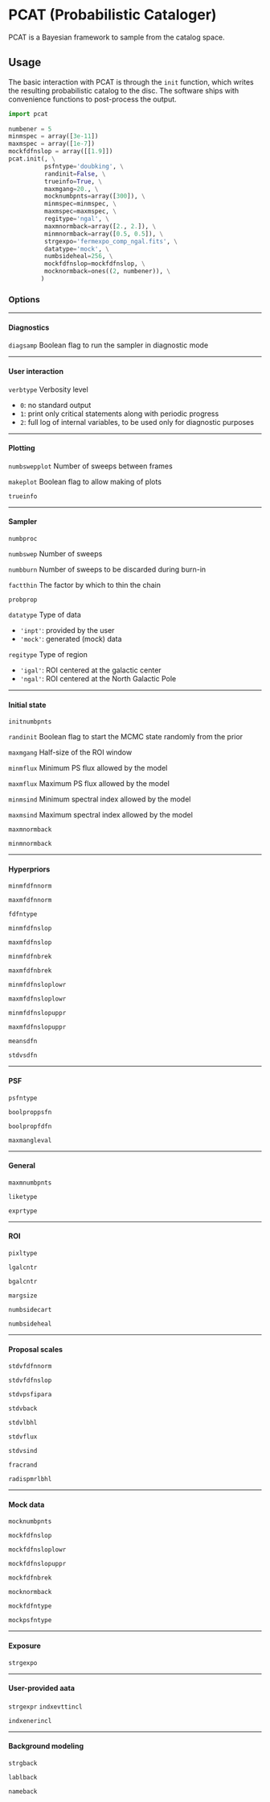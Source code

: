 # PCAT (Probabilistic Cataloger)

PCAT is a Bayesian framework to sample from the catalog space. 

## Usage
The basic interaction with PCAT is through the `init` function, which writes the resulting probabilistic catalog to the disc. The software ships with convenience functions to post-process the output.

```python
import pcat
     
numbener = 5
minmspec = array([3e-11])
maxmspec = array([1e-7])
mockfdfnslop = array([[1.9]])
pcat.init(, \
          psfntype='doubking', \
          randinit=False, \
          trueinfo=True, \
          maxmgang=20., \
          mocknumbpnts=array([300]), \
          minmspec=minmspec, \
          maxmspec=maxmspec, \
          regitype='ngal', \
          maxmnormback=array([2., 2.]), \
          minmnormback=array([0.5, 0.5]), \
          strgexpo='fermexpo_comp_ngal.fits', \
          datatype='mock', \
          numbsideheal=256, \
          mockfdfnslop=mockfdfnslop, \
          mocknormback=ones((2, numbener)), \
         )
```

### Options
---
#### Diagnostics
`diagsamp`
Boolean flag to run the sampler in diagnostic mode

---
#### User interaction
`verbtype`
Verbosity level
- `0`: no standard output
- `1`: print only critical statements along with periodic progress
- `2`: full log of internal variables, to be used only for diagnostic purposes

---
#### Plotting
`numbswepplot`
Number of sweeps between frames

`makeplot`
Boolean flag to allow making of plots

`trueinfo`

---
#### Sampler
`numbproc`

`numbswep`
Number of sweeps

`numbburn`
Number of sweeps to be discarded during burn-in
         
`factthin`
The factor by which to thin the chain

`probprop`

`datatype`
Type of data
- `'inpt'`: provided by the user
- `'mock'`: generated (mock) data

`regitype`
Type of region
- `'igal'`: ROI centered at the galactic center
- `'ngal'`: ROI centered at the North Galactic Pole


---
#### Initial state
`initnumbpnts`

`randinit`
Boolean flag to start the MCMC state randomly from the prior

`maxmgang`
Half-size of the ROI window

`minmflux`
Minimum PS flux allowed by the model

`maxmflux`
Maximum PS flux allowed by the model

`minmsind`
Minimum spectral index allowed by the model

`maxmsind`
Maximum spectral index allowed by the model

`maxmnormback`

`minmnormback`

---
#### Hyperpriors
`minmfdfnnorm`

`maxmfdfnnorm`

`fdfntype`

`minmfdfnslop`

`maxmfdfnslop`

`minmfdfnbrek`

`maxmfdfnbrek`

`minmfdfnsloplowr`

`maxmfdfnsloplowr`

`minmfdfnslopuppr`

`maxmfdfnslopuppr`

`meansdfn`

`stdvsdfn`

---
#### PSF
`psfntype`

`boolproppsfn`

`boolpropfdfn`

`maxmangleval`

---
#### General
`maxmnumbpnts`

`liketype`

`exprtype`

---
#### ROI
`pixltype`

`lgalcntr`

`bgalcntr`

`margsize`

`numbsidecart`

`numbsideheal`

---
#### Proposal scales
`stdvfdfnnorm`

`stdvfdfnslop`

`stdvpsfipara`

`stdvback`

`stdvlbhl`

`stdvflux`

`stdvsind`

`fracrand`

`radispmrlbhl`

---
#### Mock data
`mocknumbpnts`

`mockfdfnslop`

`mockfdfnsloplowr`

`mockfdfnslopuppr`

`mockfdfnbrek`

`mocknormback`

`mockfdfntype`

`mockpsfntype`

---
#### Exposure
`strgexpo`

---
#### User-provided aata
`strgexpr`
`indxevttincl`

`indxenerincl`

---
#### Background modeling
`strgback`

`lablback`

`nameback`

